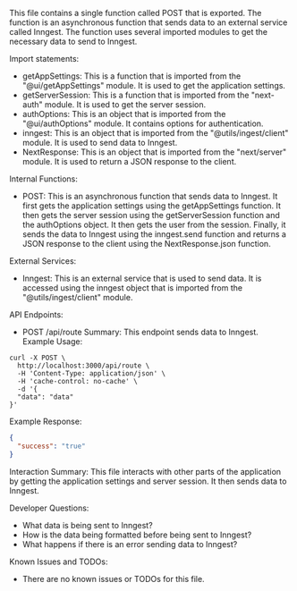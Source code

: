 This file contains a single function called POST that is exported. The function is an asynchronous function that sends data to an external service called Inngest. The function uses several imported modules to get the necessary data to send to Inngest.

Import statements:
- getAppSettings: This is a function that is imported from the "@ui/getAppSettings" module. It is used to get the application settings.
- getServerSession: This is a function that is imported from the "next-auth" module. It is used to get the server session.
- authOptions: This is an object that is imported from the "@ui/authOptions" module. It contains options for authentication.
- inngest: This is an object that is imported from the "@utils/ingest/client" module. It is used to send data to Inngest.
- NextResponse: This is an object that is imported from the "next/server" module. It is used to return a JSON response to the client.

Internal Functions:
- POST: This is an asynchronous function that sends data to Inngest. It first gets the application settings using the getAppSettings function. It then gets the server session using the getServerSession function and the authOptions object. It then gets the user from the session. Finally, it sends the data to Inngest using the inngest.send function and returns a JSON response to the client using the NextResponse.json function.

External Services:
- Inngest: This is an external service that is used to send data. It is accessed using the inngest object that is imported from the "@utils/ingest/client" module.

API Endpoints:
- POST /api/route
Summary: This endpoint sends data to Inngest.
Example Usage:
```
curl -X POST \
  http://localhost:3000/api/route \
  -H 'Content-Type: application/json' \
  -H 'cache-control: no-cache' \
  -d '{
  "data": "data"
}'
```
Example Response:
```json
{
  "success": "true"
}
```

Interaction Summary:
This file interacts with other parts of the application by getting the application settings and server session. It then sends data to Inngest.

Developer Questions:
- What data is being sent to Inngest?
- How is the data being formatted before being sent to Inngest?
- What happens if there is an error sending data to Inngest?

Known Issues and TODOs:
- There are no known issues or TODOs for this file.